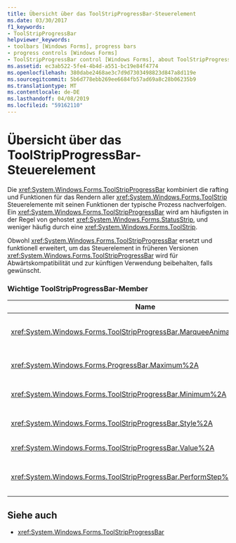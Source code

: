 ```yaml
---
title: Übersicht über das ToolStripProgressBar-Steuerelement
ms.date: 03/30/2017
f1_keywords:
- ToolStripProgressBar
helpviewer_keywords:
- toolbars [Windows Forms], progress bars
- progress controls [Windows Forms]
- ToolStripProgressBar control [Windows Forms], about ToolStripProgressBar control
ms.assetid: ec3ab522-5fe4-4b4d-a551-bc19e84f4774
ms.openlocfilehash: 380dabe2468ae3c7d9d7303498823d847a8d119e
ms.sourcegitcommit: 5b6d778ebb269ee6684fb57ad69a8c28b06235b9
ms.translationtype: MT
ms.contentlocale: de-DE
ms.lasthandoff: 04/08/2019
ms.locfileid: "59162110"
---
```

# <a name="toolstripprogressbar-control-overview"></a>Übersicht über das ToolStripProgressBar-Steuerelement
Die <xref:System.Windows.Forms.ToolStripProgressBar> kombiniert die rafting und Funktionen für das Rendern aller <xref:System.Windows.Forms.ToolStrip> Steuerelemente mit seinen Funktionen der typische Prozess nachverfolgen. Ein <xref:System.Windows.Forms.ToolStripProgressBar> wird am häufigsten in der Regel von gehostet <xref:System.Windows.Forms.StatusStrip>, und weniger häufig durch eine <xref:System.Windows.Forms.ToolStrip>.  
  
 Obwohl <xref:System.Windows.Forms.ToolStripProgressBar> ersetzt und funktionell erweitert, um das Steuerelement in früheren Versionen <xref:System.Windows.Forms.ToolStripProgressBar> wird für Abwärtskompatibilität und zur künftigen Verwendung beibehalten, falls gewünscht.  
  
### <a name="important-toolstripprogressbar-members"></a>Wichtige ToolStripProgressBar-Member  
  
|Name|Beschreibung|  
|----------|-----------------|  
|<xref:System.Windows.Forms.ToolStripProgressBar.MarqueeAnimationSpeed%2A>|Ruft ab oder legt einen Wert, der die Verzögerung zwischen den einzelnen darstellt <xref:System.Windows.Forms.ProgressBarStyle.Marquee> -Anzeige in Millisekunden.|  
|<xref:System.Windows.Forms.ProgressBar.Maximum%2A>|Übernimmt oder bestimmt die obere Grenze des Bereichs, der für diesen definiert ist <xref:System.Windows.Forms.ToolStripProgressBar>.|  
|<xref:System.Windows.Forms.ToolStripProgressBar.Minimum%2A>|Übernimmt oder bestimmt die untere Grenze des Bereichs, der für diesen definiert ist <xref:System.Windows.Forms.ToolStripProgressBar>.|  
|<xref:System.Windows.Forms.ToolStripProgressBar.Style%2A>|Ruft ab oder legt den Stil fest, die die <xref:System.Windows.Forms.ToolStripProgressBar> verwendet, um den Status eines Vorgangs anzuzeigen.|  
|<xref:System.Windows.Forms.ToolStripProgressBar.Value%2A>|Ruft ab oder legt den aktuellen Wert für die <xref:System.Windows.Forms.ToolStripProgressBar>.|  
|<xref:System.Windows.Forms.ToolStripProgressBar.PerformStep%2A>|Verschiebt die aktuelle Position der Statusanzeige um den Betrag der der <xref:System.Windows.Forms.ToolStripProgressBar.Step%2A> Eigenschaft.|  
  
## <a name="see-also"></a>Siehe auch

- <xref:System.Windows.Forms.ToolStripProgressBar>
